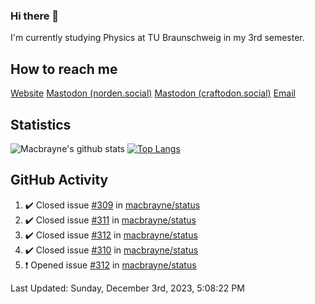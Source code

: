### Hi there 👋
I'm currently studying Physics at TU Braunschweig in my 3rd semester.

## How to reach me
[Website](https://florentin-schleuss.de)
<a rel="me" href="https://norden.social/@florentin">Mastodon (norden.social)</a>
<a rel="me" href="https://craftodon.social/@frodolon">Mastodon (craftodon.social)</a>
[Email](mailto:hello@macbrayne.de)

## Statistics
![Macbrayne's github stats](https://github-readme-stats.vercel.app/api?username=macbrayne&count_private=true&show_icons=true&hide_rank=true&custom_title=macbrayne's%20GitHub%20Stats)
[![Top Langs](https://github-readme-stats.vercel.app/api/top-langs/?username=macbrayne&exclude_repo=liftron&layout=compact)](https://github.com/anuraghazra/github-readme-stats)
## GitHub Activity

<!--RECENT_ACTIVITY:start-->
1. ✔️ Closed issue [#309](https://github.com/macbrayne/status/issues/309) in [macbrayne/status](https://github.com/macbrayne/status)
2. ✔️ Closed issue [#311](https://github.com/macbrayne/status/issues/311) in [macbrayne/status](https://github.com/macbrayne/status)
3. ✔️ Closed issue [#312](https://github.com/macbrayne/status/issues/312) in [macbrayne/status](https://github.com/macbrayne/status)
4. ✔️ Closed issue [#310](https://github.com/macbrayne/status/issues/310) in [macbrayne/status](https://github.com/macbrayne/status)
5. ❗️ Opened issue [#312](https://github.com/macbrayne/status/issues/312) in [macbrayne/status](https://github.com/macbrayne/status)
<!--RECENT_ACTIVITY:end-->

<!--RECENT_ACTIVITY:last_update-->
Last Updated: Sunday, December 3rd, 2023, 5:08:22 PM
<!--RECENT_ACTIVITY:last_update_end-->


<!--
**macbrayne/macbrayne** is a ✨ _special_ ✨ repository because its `README.md` (this file) appears on your GitHub profile.

Here are some ideas to get you started:

- 🔭 I’m currently working on ...
- 🌱 I’m currently learning ...
- 👯 I’m looking to collaborate on ...
- 🤔 I’m looking for help with ...
- 💬 Ask me about ...
- 📫 How to reach me: ...
- 😄 Pronouns: ...
- ⚡ Fun fact: ...
-->
